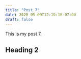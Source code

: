 ```yaml
---
title: "Post 7"
date: 2020-05-09T12:10:18-07:00
draft: false
---
```


This is my post 7.

## Heading 2